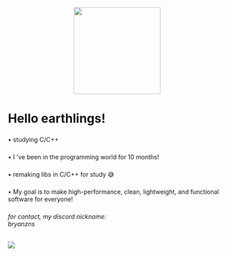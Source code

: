 <div align="center">
  <img height="200" src="https://media1.giphy.com/media/v1.Y2lkPTZjMDliOTUyNXpnNm5obnRycjZvNWV3bnVzaXJ6bGY1eWtraGlkN3RoZnMzOTh0bCZlcD12MV9pbnRlcm5hbF9naWZfYnlfaWQmY3Q9Zw/ztpMY1t5VYWlO/giphy.gif"  />
</div>

###

<h1 align="left">Hello earthlings!</h1>

###

<p align="left">• studying C/C++</p>

###

<p align="left">• I 've been in the programming world for 10 months!</p>

###

<p align="left">• remaking libs in C/C++ for study  😅</p>

###

<p align="left">• My goal is to make high-performance, clean, lightweight, and functional software for everyone!</p>

###

<h6 align="left">for contact, my discord nickname: <br>bryanzns</h6>

###

<div>
  <img style="100%" src="https://capsule-render.vercel.app/api?type=waving&height=100&section=header&reversal=false&fontSize=70&fontColor=FFFFFF&fontAlign=50&fontAlignY=50&stroke=-&descSize=20&descAlign=50&descAlignY=50&theme=cobalt"  />
</div>

###
